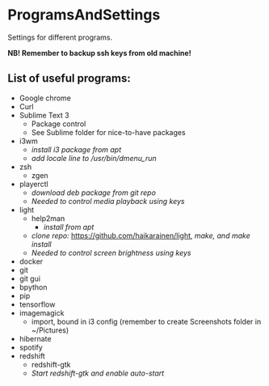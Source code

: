 # ProgramsAndSettings
Settings for different programs.

**NB! Remember to backup ssh keys from old machine!**

## List of useful programs:
- Google chrome
- Curl
- Sublime Text 3
    + Package control
    + See Sublime folder for nice-to-have packages
- i3wm
    + *install i3 package from apt*
    + *add locale line to /usr/bin/dmenu_run*
- zsh
    + zgen
- playerctl
    + *download deb package from git repo*
    + *Needed to control media playback using keys*
- light
    + help2man
        + *install from apt*
    + *clone repo:* https://github.com/haikarainen/light, *make, and make install*
    + *Needed to control screen brightness using keys*
- docker
- git
- git gui
- bpython
- pip
- tensorflow
- imagemagick
    + import, bound in i3 config (remember to create Screenshots folder in ~/Pictures)
- hibernate
- spotify
- redshift
    + redshift-gtk
    + *Start redshift-gtk and enable auto-start*
